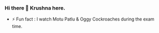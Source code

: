 ### Hi there 👋 Krushna here.

- ⚡ Fun fact : I watch Motu Patlu & Oggy Cockroaches during the exam time.
<!--
**KrushnaPrasadSahoo77/KrushnaPrasadSahoo77** is a ✨ _special_ ✨ repository because its `README.md` (this file) appears on your GitHub profile.

Here are some ideas to get you started:

- 🔭 I’m currently working on ...
- 🌱 I’m currently learning ...
- 👯 I’m looking to collaborate on ...
- 🤔 I’m looking for help with ...
- 💬 Ask me about ...
- 📫 How to reach me: ...
- 😄 Pronouns: ...
- ⚡ Fun fact: ...
-->
